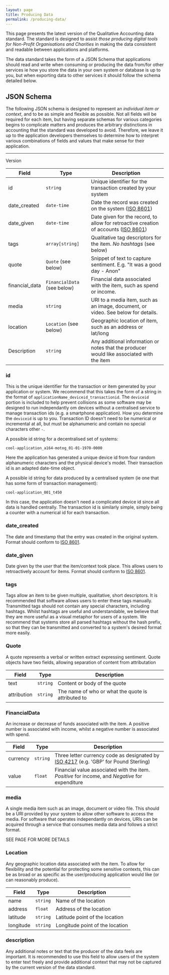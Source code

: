 ```yaml
---
layout: page
title: Producing Data
permalink: /producing-data/
---
```


This page presents the latest version of the Qualitative Accounting data standard. The standard is designed to assist *those producing digital tools for Non-Profit Organisations and Charities* in making the data consistent and readable between applications and platforms.

The data standard takes the form of a JSON Schema that applications should read and write when consuming or producing the data from/for other services ie how you store the data in your own system or database is up to you, but when exporting data to other services it should follow the schema detailed below.

## JSON Schema
The following JSON schema is designed to represent an *individual item or context*, and to be as simple and flexible as possible. Not all fields will be required for each item, but having separate schemas for various categories begins to complicate matters and produces the arbitrary distinctions in accounting that the standard was developed to avoid. Therefore, we leave it up to the application developers themselves to determine how to interpret various combinations of fields and values that make sense for their application.

____

Version

| Field           | Type                        | Description     
| ---             | ---                         | ---     
| id              | `string`                    | Unique identifier for the transaction created by your system
| date_created    | `date-time`                 | Date the record was created on the system ([ISO 8601](https://en.wikipedia.org/wiki/ISO_8601))
| date_given      | `date-time`                 | Date given for the record, to allow for retroactive creation of accounts ([ISO 8601](https://en.wikipedia.org/wiki/ISO_8601))
| tags            | `array[string]`             | Qualitative tag descriptors for the item. *No hashtags* (see below)
| quote           | `Quote` (see below)         | Snippet of text to capture sentiment. E.g. "It was a good day - Anon"
| financial_data  | `FinancialData` (see below) | Financial data associated with the item, such as spend or income.
| media           |  `string`                   | URI to a media item, such as an image, document, or video. See below for details.
| location        |  `Location` (see below)     | Geographic location of item, such as an address or lat/long
| Description     | `string`                    | Any additional information or notes that the producer would like associated with the item

### id
This is the unique identifier for the transaction or item generated by your application or system. We recommend that this takes the form of a string in the format of `applicationName_deviceid_transactionid`. The `deviceid` portion is included to help prevent collisions as some software may be designed to run independantly om devices without a centralised service to manage transaction ids (e.g. a smartphone application). How you determine the `deviceid` is up to you. Transaction ID doesn't need to be numerical or incremental at all, but must be alphanumeric and contain no special characters other `-`.

A possible id string for a decentralised set of systems:
```
cool-application_a164-motog_01-01-1970-0000
```
Here the application has generated a unique device id from four random alphanumeric characters and the physical device's model. Their transaction id is an adapted date-time object.

A possible id string for data produced by a centralised system (ie one that has some form of transaction management):
```
cool-application_001_t450
```
In this case, the application doesn't need a complicated device id since all data is handled centrally. The transaction id is similarly simple, simply being a counter with a numerical id for each transaction.

### date_created
The date and timestamp that the entry was created in the original system. Format should conform to [ISO 8601](https://en.wikipedia.org/wiki/ISO_8601).

### date_given
Date given by the *user* that the item/context took place. This allows users to retroactively account for items. Format should conform to [ISO 8601](https://en.wikipedia.org/wiki/ISO_8601).

### tags
Tags allow an item to be given multiple, qualitative, short descriptors. It is recommended that software allows users to enter these tags manually. Transmitted tags should not contain any special characters, including hashtags. Whilst hashtags are useful and understandable, we believe that they are more useful as a visual metaphor for users of a system. We recommend that systems store all parsed hashtags without the hash prefix, so that they can be transmitted and converted to a system's desired format more easily.
### Quote
A quote represents a verbal or written extract expressing sentiment. Quote objects have two fields, allowing separation of content from attributation

| Field         | Type     | Description
| ---           | ---      | ---
| text          | `string` | Content or body of the quote
| attribution   | `string` | The name of who or what the quote is attributed to

### FinancialData
An increase or decrease of funds associated with the item. A positive number is associated with income, whilst a negative number is associated with spend.

| Field         | Type     | Description
| ---           | ---      | ---
| currency      | `string` |  Three letter currency code as designated by [ISO 4217](https://en.wikipedia.org/wiki/ISO_4217) (e.g. 'GBP' for Pound Sterling)
| value         | `float`  | Financial value associated with the item. *Positive* for income, and *Negative* for expenditure

### media
A single media item such as an image, document or video file. This should be a URI provided by your system to allow other software to access the media. For software that operates independantly on devices, URIs can be acquired through a service that consumes media data and follows a strict format.

SEE PAGE FOR MORE DETAILS

### Location
Any geographic location data associated with the item. To allow for flexibility and the potential for protecting some sensitive contexts, this can be as broad or as specific as the user/producing application would like (or can reasonably produce).

| Field         | Type     | Description
| ---           | ---      | ---
| name          | `string` | Name of the location
| address       | `float`  | Address of the location
| latitude      | `string` | Latitude point of the location
| longitude     | `string` | Longitude point of the location

### description
Any additional notes or text that the producer of the data feels are important. It is recommended to use this field to allow users of the system to enter text freely and provide additional context that may not be captured by the current version of the data standard.
